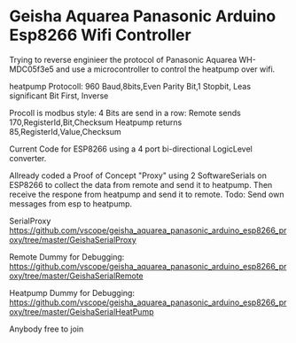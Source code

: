 # Geisha Aquarea Panasonic Arduino Esp8266 Wifi Controller

Trying to reverse enginieer the protocol of Panasonic Aquarea WH-MDC05f3e5 and use a microcontroller to control the heatpump over wifi.

heatpump Protocoll:
960 Baud,8bits,Even Parity Bit,1 Stopbit, Leas significant Bit First, Inverse

Procoll is modbus style: 
4 Bits are send in a row: 
Remote sends 170,RegisterId,Bit,Checksum 
Heatpump returns 85,RegisterId,Value,Checksum

Current Code for ESP8266 using a 4 port bi-directional LogicLevel converter.

Allready coded a Proof of Concept "Proxy" using 2 SoftwareSerials on ESP8266 to collect the data from remote and send it to heatpump.
Then receive the respone from heatpump and send it to remote.
Todo: Send own messages from esp to heatpump.

SerialProxy
https://github.com/vscope/geisha_aquarea_panasonic_arduino_esp8266_proxy/tree/master/GeishaSerialProxy

Remote Dummy for Debugging:
https://github.com/vscope/geisha_aquarea_panasonic_arduino_esp8266_proxy/tree/master/GeishaSerialRemote

Heatpump Dummy for Debugging:
https://github.com/vscope/geisha_aquarea_panasonic_arduino_esp8266_proxy/tree/master/GeishaSerialHeatPump

Anybody free to join
